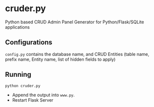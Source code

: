 # cruder.py
Python based CRUD Admin Panel Generator for Python/Flask/SQLite applications

## Configurations
`config.py` contains the database name, and CRUD Entities (table name, prefix name, Entity name, list of hidden fields to apply)

## Running
`python cruder.py`
 
* Append the output into `www.py`.
* Restart Flask Server
